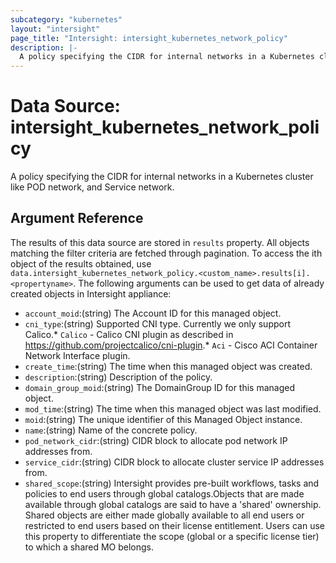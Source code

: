 ```yaml
---
subcategory: "kubernetes"
layout: "intersight"
page_title: "Intersight: intersight_kubernetes_network_policy"
description: |-
  A policy specifying the CIDR for internal networks in a Kubernetes cluster like POD network, and Service network.
---
```


# Data Source: intersight_kubernetes_network_policy
A policy specifying the CIDR for internal networks in a Kubernetes cluster like POD network, and Service network.
## Argument Reference
The results of this data source are stored in `results` property.
All objects matching the filter criteria are fetched through pagination.
To access the ith object of the results obtained, use `data.intersight_kubernetes_network_policy.<custom_name>.results[i].<propertyname>`.
The following arguments can be used to get data of already created objects in Intersight appliance:
* `account_moid`:(string) The Account ID for this managed object. 
* `cni_type`:(string) Supported CNI type. Currently we only support Calico.* `Calico` - Calico CNI plugin as described in https://github.com/projectcalico/cni-plugin.* `Aci` - Cisco ACI Container Network Interface plugin. 
* `create_time`:(string) The time when this managed object was created. 
* `description`:(string) Description of the policy. 
* `domain_group_moid`:(string) The DomainGroup ID for this managed object. 
* `mod_time`:(string) The time when this managed object was last modified. 
* `moid`:(string) The unique identifier of this Managed Object instance. 
* `name`:(string) Name of the concrete policy. 
* `pod_network_cidr`:(string) CIDR block to allocate pod network IP addresses from. 
* `service_cidr`:(string) CIDR block to allocate cluster service IP addresses from. 
* `shared_scope`:(string) Intersight provides pre-built workflows, tasks and policies to end users through global catalogs.Objects that are made available through global catalogs are said to have a 'shared' ownership. Shared objects are either made globally available to all end users or restricted to end users based on their license entitlement. Users can use this property to differentiate the scope (global or a specific license tier) to which a shared MO belongs. 
 
